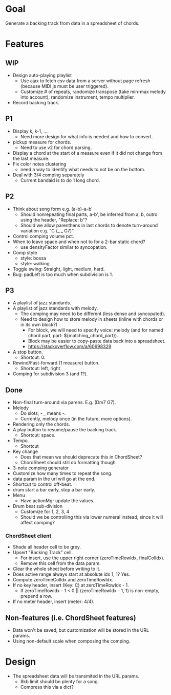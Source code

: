 # Goal

Generate a backing track from data in a spreadsheet of chords.

# Features

## WIP

- Design auto-playing playlist
  - Use ajax to fetch csv data from a server without page refresh (because MIDI.js must be user triggered).
  - Customize # of repeats, randomize transpose (take min-max melody into account), randomize instrument, tempo multiplier.
- Record backing track.

## P1

- Display k, k-1, ....
  - Need more design for what info is needed and how to convert.
- pickup measure for chords.
  - Need to use v2 for chord parsing.
- Display a chord at the start of a measure even if it did not change from the last measure.
- Fix color notes clustering
  - need a way to identify what needs to not be on the bottom.
- Deal with 3/4 comping separately
  - Current bandaid is to do 1 long chord.

## P2

- Think about song form e.g. (a-b)-a-b'
  - Should nonrepeating final parts, a-b', be inferred from a, b, outro using the header, "Replace: b"?
  - Should we allow parenthens in last chords to denote turn-around variation e.g. "C (_ _ G7)"
- Control comping volume pct.
- When to leave space and when not to for a 2-bar static chord?
  - use densityFactor similar to syncopation.
- Comp style
  - style: bossa
  - style: walking
- Toggle swing: Straight, light, medium, hard.
- Bug: padLeft is too much when subdivision is 1.

## P3

- A playlist of jazz standards.
- A playlist of jazz standards with melody.
  - The comping may need to be different (less dense and syncopated).
  - Need to design how to store melody in sheets (inline with chords or in its own block?)
    - For block, we will need to specify voice: melody (and for named chord part, part: ${matching_chord_part}).
    - Block may be easier to copy-paste data back into a spreadsheet.
    - https://stackoverflow.com/a/60698329
- A stop button.
  - Shortcut: 0.
- Rewind/Fast-forward (1 measure) button.
  - Shortcut: left, right
- Comping for subdivision 3 (and 1?).

## Done

- Non-final turn-around via parens. E.g. (Dm7 G7).
- Melody
  - Do slots; - _ means -.
  - Currently, melody once (in the future, more options).
- Rendering only the chords.
- A play button to resume/pause the backing track.
  - Shortcut: space.
- Tempo.
  - Shortcut
- Key change
  - Does that mean we should deprecate this in ChordSheet?
  - ChordSheet should still do formatting though.
- 3-note comping generator
- Customize how many times to repeat the song.
- data param in the url will go at the end.
- Shortcut to control off-beat.
- drum start a bar early, stop a bar early.
- Menu
  - Have actionMgr update the values.
- Drum beat sub-division
  - Customize for 1, 2, 3, 4
  - Should we be controlling this via lower numeral instead, since it will affect comping?

### ChordSheet client

- Shade all header cell to be grey.
- Upsert "Backing Track" cell.
  - For insert, use the upper right corner (zeroTimeRowIdx, finalColIdx).
  - Remove this cell from the data param.
- Clear the whole sheet before writing to it.
- Does active range always start at absolute idx 1, 1? Yes.
- Compute zeroTimeColIdx and zeroTimeRowIdx.
- If no key header, insert (Key: C) at zeroTimeRowIdx - 1.
  - If zeroTimeRowIdx - 1 < 0 || (zeroTimeRowIdx - 1, 1) is non-empty, prepend a row.
- If no meter header, insert (meter: 4/4).

## Non-features (i.e. ChordSheet features)

- Data won't be saved, but customization will be stored in the URL params.
- Using non-default scale when composing the comping.

# Design

- The spreadsheet data will be transmited in the URL params.
  - 8kb limit should be plenty for a song.
  - Compress this via a dict?